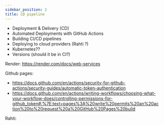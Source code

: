 ```yaml
---
sidebar_position: 2
title: CD pipeline
---
```

- Deployment & Delivery (CD)
- Automated Deployments with GitHub Actions
- Building CI/CD pipelines
- Deploying to cloud providers (Rahti ?)
- Kubernetes??
- Versions (should it be in CI?) 

Render: https://render.com/docs/web-services


Github pages:
- https://docs.github.com/en/actions/security-for-github-actions/security-guides/automatic-token-authentication
- https://docs.github.com/en/actions/writing-workflows/choosing-what-your-workflow-does/controlling-permissions-for-github_token#:%7E:text=pages%3A%20write%20permits%20an%20action%20to%20request%20a%20GitHub%20Pages%20build

Rahti: